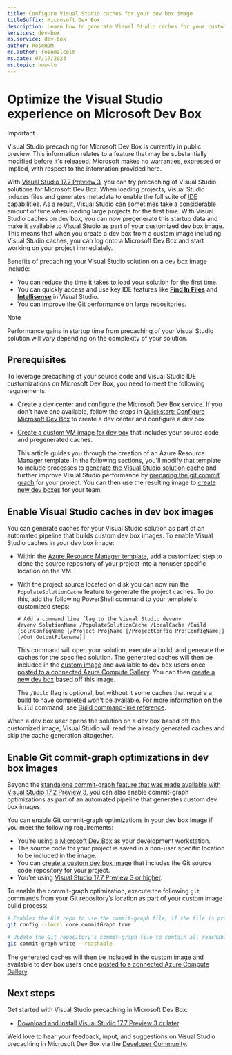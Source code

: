 ```yaml
---
title: Configure Visual Studio caches for your dev box image
titleSuffix: Microsoft Dev Box
description: Learn how to generate Visual Studio caches for your customized Dev Box image.
services: dev-box
ms.service: dev-box
author: RoseHJM
ms.author: rosemalcolm
ms.date: 07/17/2023
ms.topic: how-to
---
```


# Optimize the Visual Studio experience on Microsoft Dev Box

> [!IMPORTANT]
> Visual Studio precaching for Microsoft Dev Box is currently in public preview. This information relates to a feature that may be substantially modified before it's released. Microsoft makes no warranties, expressed or implied, with respect to the information provided here.

With [Visual Studio 17.7 Preview 3](https://visualstudio.microsoft.com/vs/preview/), you can try precaching of Visual Studio solutions for Microsoft Dev Box. When loading projects, Visual Studio indexes files and generates metadata to enable the full suite of [IDE](/visualstudio/get-started/visual-studio-ide) capabilities. As a result, Visual Studio can sometimes take a considerable amount of time when loading large projects for the first time. With Visual Studio caches on dev box, you can now pregenerate this startup data and make it available to Visual Studio as part of your customized dev box image. This means that when you create a dev box from a custom image including Visual Studio caches, you can log onto a Microsoft Dev Box and start working on your project immediately.

Benefits of precaching your Visual Studio solution on a dev box image include:
- You can reduce the time it takes to load your solution for the first time. 
- You can quickly access and use key IDE features like [**Find In Files**](/visualstudio/ide/find-in-files) and [**Intellisense**](/visualstudio/ide/using-intellisense) in Visual Studio.
- You can improve the Git performance on large repositories.

> [!NOTE]
> Performance gains in startup time from precaching of your Visual Studio solution will vary depending on the complexity of your solution.

## Prerequisites

To leverage precaching of your source code and Visual Studio IDE customizations on Microsoft Dev Box, you need to meet the following requirements:

- Create a dev center and configure the Microsoft Dev Box service. If you don't have one available, follow the steps in [Quickstart: Configure Microsoft Dev Box](quickstart-configure-dev-box-service.md) to create a dev center and configure a dev box.
- [Create a custom VM image for dev box](how-to-customize-devbox-azure-image-builder.md) that includes your source code and pregenerated caches. 

  This article guides you through the creation of an Azure Resource Manager template. In the following sections, you'll modify that template to include processes to [generate the Visual Studio solution cache](#enable-visual-studio-caches-in-dev-box-images) and further improve Visual Studio performance by [preparing the git commit graph](#enable-git-commit-graph-optimizations-in-dev-box-images) for your project. 
  You can then use the resulting image to [create new dev boxes](quickstart-configure-dev-box-service.md#3-create-a-dev-box-definition) for your team.

## Enable Visual Studio caches in dev box images

You can generate caches for your Visual Studio solution as part of an automated pipeline that builds custom dev box images. To enable Visual Studio caches in your dev box image:

* Within the [Azure Resource Manager template](../azure-resource-manager/templates/overview.md), add a customized step to clone the source repository of your project into a nonuser specific location on the VM.
* With the project source located on disk you can now run the `PopulateSolutionCache` feature to generate the project caches. To do this, add the following PowerShell command to your template's customized steps:

    ```shell
    # Add a command line flag to the Visual Studio devenv
    devenv SolutionName /PopulateSolutionCache /LocalCache /Build [SolnConfigName [/Project ProjName [/ProjectConfig ProjConfigName]] [/Out OutputFilename]]
    ```
    
    This command will open your solution, execute a build, and generate the caches for the specified solution. The generated caches will then be included in the [custom image](how-to-customize-devbox-azure-image-builder.md) and available to dev box users once [posted to a connected Azure Compute Gallery](../virtual-machines/shared-image-galleries.md). You can then [create a new dev box](quickstart-configure-dev-box-service.md#3-create-a-dev-box-definition) based off this image.
    
    The `/Build` flag is optional, but without it some caches that require a build to have completed won't be available. For more information on the `build` command, see [Build command-line reference](/visualstudio/ide/reference/build-devenv-exe). 

When a dev box user opens the solution on a dev box based off the customized image, Visual Studio will read the already generated caches and skip the cache generation altogether. 

## Enable Git commit-graph optimizations in dev box images

Beyond the [standalone commit-graph feature that was made available with Visual Studio 17.2 Preview 3](https://aka.ms/devblogs-commit-graph), you can also enable commit-graph optimizations as part of an automated pipeline that generates custom dev box images. 

You can enable Git commit-graph optimizations in your dev box image if you meet the following requirements:
* You're using a [Microsoft Dev Box](overview-what-is-microsoft-dev-box.md) as your development workstation.
* The source code for your project is saved in a non-user specific location to be included in the image.
* You can [create a custom dev box image](how-to-customize-devbox-azure-image-builder.md) that includes the Git source code repository for your project.
* You're using [Visual Studio 17.7 Preview 3 or higher](https://visualstudio.microsoft.com/vs/preview/).
 
To enable the commit-graph optimization, execute the following `git` commands from your Git repository’s location as part of your custom image build process: 

```bash
# Enables the Git repo to use the commit-graph file, if the file is present 
git config --local core.commitGraph true

# Update the Git repository’s commit-graph file to contain all reachable commits
git commit-graph write --reachable
```

The generated caches will then be included in the [custom image](how-to-customize-devbox-azure-image-builder.md) and available to dev box users once [posted to a connected Azure Compute Gallery](../virtual-machines/shared-image-galleries.md). 

## Next steps

Get started with Visual Studio precaching in Microsoft Dev Box:

- [Download and install Visual Studio 17.7 Preview 3 or later](https://visualstudio.microsoft.com/vs/preview/).

We’d love to hear your feedback, input, and suggestions on Visual Studio precaching in Microsoft Dev Box via the [Developer Community](https://visualstudio.microsoft.com/vs/preview/).